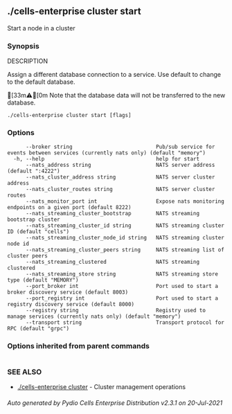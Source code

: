 ## ./cells-enterprise cluster start

Start a node in a cluster

### Synopsis


DESCRIPTION

  Assign a different database connection to a service. 
  Use default to change to the default database.

[33m⚠[0m  Note that the database data will not be transferred to the new database.

```
./cells-enterprise cluster start [flags]
```

### Options

```
      --broker string                           Pub/sub service for events between services (currently nats only) (default "memory")
  -h, --help                                    help for start
      --nats_address string                     NATS server address (default ":4222")
      --nats_cluster_address string             NATS server cluster address
      --nats_cluster_routes string              NATS server cluster routes
      --nats_monitor_port int                   Expose nats monitoring endpoints on a given port (default 8222)
      --nats_streaming_cluster_bootstrap        NATS streaming bootstrap cluster
      --nats_streaming_cluster_id string        NATS streaming cluster ID (default "cells")
      --nats_streaming_cluster_node_id string   NATS streaming cluster node id
      --nats_streaming_cluster_peers string     NATS streaming list of cluster peers
      --nats_streaming_clustered                NATS streaming clustered
      --nats_streaming_store string             NATS streaming store type (default "MEMORY")
      --port_broker int                         Port used to start a broker discovery service (default 8003)
      --port_registry int                       Port used to start a registry discovery service (default 8000)
      --registry string                         Registry used to manage services (currently nats only) (default "memory")
      --transport string                        Transport protocol for RPC (default "grpc")
```

### Options inherited from parent commands

```
```

### SEE ALSO

* [./cells-enterprise cluster](./cells-enterprise-cluster)	 - Cluster management operations

###### Auto generated by Pydio Cells Enterprise Distribution v2.3.1 on 20-Jul-2021
